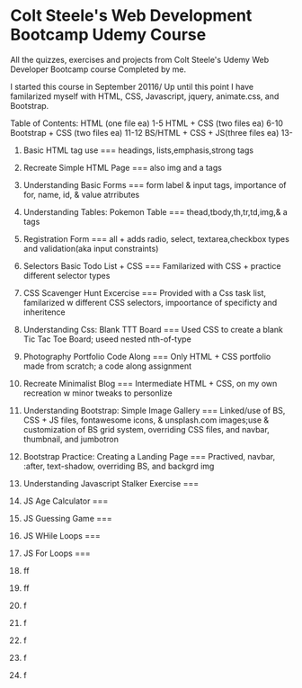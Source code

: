 # Colt Steele's Web Development Bootcamp Udemy Course
All the quizzes, exercises and projects from Colt Steele's Udemy Web Developer Bootcamp course 
Completed by me.

I started this course in September 20116/
Up until this point I have familarized myself with HTML, CSS, Javascript, jquery, animate.css, and Bootstrap.

Table of Contents:
HTML (one file ea) 1-5
HTML + CSS (two files ea) 6-10
Bootstrap + CSS (two files ea) 11-12
BS/HTML + CSS + JS(three files ea) 13-


1. Basic HTML tag use ===
                      headings, lists,emphasis,strong tags
2. Recreate Simple HTML Page ===
                      also img and a tags
3. Understanding Basic Forms ===
                      form label & input tags, importance of for, name, id, & value atrributes 
4. Understanding Tables: Pokemon Table ===
                      thead,tbody,th,tr,td,img,& a tags
5. Registration Form ===
                      all + adds radio, select, textarea,checkbox types and validation(aka input constraints)
6. Selectors Basic Todo List + CSS ===
                      Familarized with CSS + practice different selector types
7. CSS Scavenger Hunt Excercise ===
                      Provided with a Css task list, familarized w different CSS selectors, impoortance of specificty and inheritence
8. Understanding Css: Blank TTT Board ===
                      Used CSS to create a blank Tic Tac Toe Board; useed nested nth-of-type
9. Photography Portfolio Code Along ===
                      Only HTML + CSS portfolio made from scratch; a code along assignment
10. Recreate Minimalist Blog ===
                      Intermediate HTML + CSS, on my own recreation w minor tweaks to personlize
11. Understanding Bootstrap: Simple Image Gallery ===
                      Linked/use of BS, CSS + JS files, fontawesome icons, & unsplash.com images;use & customization of BS grid system, overriding CSS files, and navbar, thumbnail, and jumbotron
12. Bootstrap Practice: Creating a Landing Page ===
                      Practived, navbar, :after, text-shadow, overriding BS, and backgrd img
13. Understanding Javascript Stalker Exercise ===
                      
14. JS Age Calculator ===
                      
15. JS Guessing Game ===
                      
16. JS WHile Loops ===
                      
17. JS For Loops ===
                      
18. ff
19. ff
20. f
21. f
22. f
23. f
24. f



